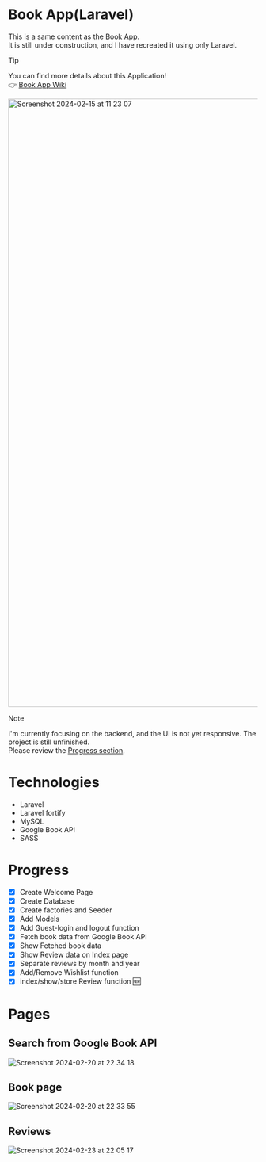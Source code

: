 # Book App(Laravel)
This is a same content as the [Book App](https://github.com/Reikasan/book-app/). <br/>
It is still under construction, and I have recreated it using only Laravel.

> [!TIP]
> You can find more details about this Application!<br/>
> 👉 [Book App Wiki](https://github.com/Reikasan/laravel-book-app/wiki)

<img width="1228" alt="Screenshot 2024-02-15 at 11 23 07" src="https://github.com/Reikasan/laravel-book-app/assets/68085523/c8a9d4b6-9459-449a-9af1-7af1705cf80b">

> [!NOTE]
> I'm currently focusing on the backend, and the UI is not yet responsive.
> The project is still unfinished. <br/>
> Please review the [Progress section](https://github.com/Reikasan/laravel-book-app/#progress).

# Technologies
- Laravel
- Laravel fortify
- MySQL
- Google Book API
- SASS

# Progress
- [x] Create Welcome Page
- [x] Create Database
- [x] Create factories and Seeder
- [x] Add Models
- [x] Add Guest-login and logout function
- [x] Fetch book data from Google Book API
- [x] Show Fetched book data
- [x] Show Review data on Index page
- [x] Separate reviews by month and year
- [x] Add/Remove Wishlist function
- [x] index/show/store Review function 🆕 

# Pages
## Search from Google Book API 
![Screenshot 2024-02-20 at 22 34 18](https://github.com/Reikasan/laravel-book-app/assets/68085523/a647aba0-2917-4957-bcd0-de047e601d2f)

## Book page
![Screenshot 2024-02-20 at 22 33 55](https://github.com/Reikasan/laravel-book-app/assets/68085523/298a9a88-9a29-4a0f-ae45-b15f951b40b7)

## Reviews
![Screenshot 2024-02-23 at 22 05 17](https://github.com/Reikasan/laravel-book-app/assets/68085523/3afa0b01-5231-460c-8d7a-f611d3b31086)

